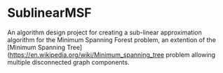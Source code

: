 # SublinearMSF
An algorithm design project for creating a sub-linear approximation algorithm for the Minimum Spanning Forest problem, an extention of the [Minimum Spanning Tree](https://en.wikipedia.org/wiki/Minimum_spanning_tree problem allowing multiple disconnected graph components.
